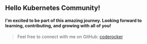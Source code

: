## Hello Kubernetes Community!
#### I'm excited to be part of this amazing journey. Looking forward to learning, contributing, and growing with all of you!

> Feel free to connect with me on GitHub: [coderocker](https://github.com/coderocker)

